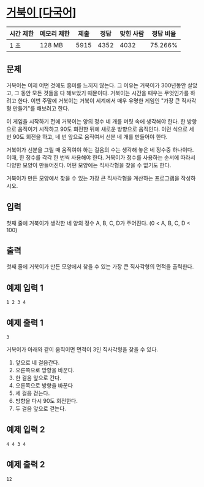# [거북이 [다국어]](https://www.acmicpc.net/problem/2959)

| 시간 제한 | 메모리 제한 | 제출 | 정답 | 맞힌 사람 | 정답 비율 |
| --- | --- | --- | --- | --- | --- |
| 1 초 | 128 MB | 5915 | 4352 | 4032 | 75.266% |

## 문제

거북이는 이제 어떤 것에도 흥미를 느끼지 않는다. 그 이유는 거북이가 300년동안 살았고, 그 동안 모든 것들을 다 해보았기 때문이다. 거북이는 시간을 때우는 무엇인가를 하려고 한다. 이번 주말에 거북이는 거북이 세계에서 매우 유명한 게임인 "가장 큰 직사각형 만들기"를 해보려고 한다.

이 게임을 시작하기 전에 거북이는 양의 정수 네 개를 머릿 속에 생각해야 한다. 한 방향으로 움직이기 시작하고 90도 회전한 뒤에 새로운 방향으로 움직인다. 이런 식으로 세 번 90도 회전을 하고, 네 번 앞으로 움직여서 선분 네 개를 만들어야 한다.

거북이가 선분을 그릴 때 움직여야 하는 걸음의 수는 생각해 놓은 네 정수중 하나이다. 이때, 한 정수를 각각 한 번씩 사용해야 한다. 거북이가 정수를 사용하는 순서에 따라서 다양한 모양이 만들어진다. 어떤 모양에는 직사각형을 찾을 수 없기도 한다.

거북이가 만든 모양에서 찾을 수 있는 가장 큰 직사각형을 계산하는 프로그램을 작성하시오.

## 입력

첫째 줄에 거북이가 생각한 네 양의 정수 A, B, C, D가 주어진다. (0 < A, B, C, D < 100)

## 출력

첫째 줄에 거북이가 만든 모양에서 찾을 수 있는 가장 큰 직사각형의 면적을 출력한다.

## 예제 입력 1

```
1 2 3 4

```

## 예제 출력 1

```
3

```

거북이가 아래와 같이 움직이면 면적이 3인 직사각형을 찾을 수 있다.

1. 앞으로 네 걸음간다.
2. 오른쪽으로 방향을 바꾼다.
3. 한 걸음 앞으로 간다.
4. 오른쪽으로 방향을 바꾼다
5. 세 걸음 걷는다.
6. 방향을 다시 90도 회전한다.
7. 두 걸음 앞으로 걷는다.

## 예제 입력 2

```
4 4 3 4

```

## 예제 출력 2

```
12
```
